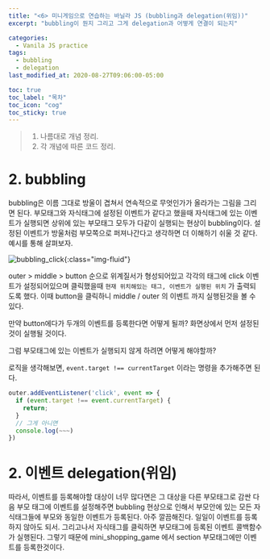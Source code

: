 ```yaml
---
title: "<6> 미니게임으로 연습하는 바닐라 JS (bubbling과 delegation(위임))"
excerpt: "bubbling이 뭔지 그리고 그게 delegation과 어떻게 연결이 되는지"

categories:
  - Vanila JS practice
tags:
  - bubbling
  - delegation
last_modified_at: 2020-08-27T09:06:00-05:00

toc: true
toc_label: "목차"
toc_icon: "cog"
toc_sticky: true
---
```


> 1. 나름대로 개념 정리.
> 2. 각 개념에 따른 코드 정리.

# 2. bubbling

bubbling은 이름 그대로 방울이 겹쳐서 연속적으로 무엇인가가 올라가는 그림을 그리면 된다. 부모태그와 자식태그에 설정된 이벤트가 같다고 했을때 자식태그에 있는 이벤트가 실행되면 상위에 있는 부모태그 모두가 다같이 실행되는 현상이 bubbling이다. 설정된 이벤트가 방울처럼 부모쪽으로 퍼져나간다고 생각하면 더 이해하기 쉬울 것 같다. 예시를 통해 살펴보자.

![bubbling_click](https://yeonghunko.github.io/assets/img/vanila_practice/bubbling_click.png){:class="img-fluid"}

outer > middle > button 순으로 위계질서가 형성되어있고 각각의 태그에 click 이벤트가 설정되어있으며 클릭했을때 `현재 위치해있는 태그, 이벤트가 실행된 위치` 가 출력되도록 했다. 이때 button을 클릭하니 middle / outer 의 이벤트 까지 실행된것을 볼 수 있다.

만약 button에다가 두개의 이벤트를 등록한다면 어떻게 될까? 화면상에서 먼저 설정된것이 실행될 것이다.

그럼 부모태그에 있는 이벤트가 실행되지 않게 하려면 어떻게 해야할까?

로직을 생각해보면, `event.target !== currentTarget` 이라는 명령을 추가해주면 된다.

```javascript
outer.addEventListener('click', event => {
  if (event.target !== event.currentTarget) {
    return;
  }
  // 그게 아니면
  console.log(~~~)
})
```

# 2. 이벤트 delegation(위임)

따라서, 이벤트를 등록해야할 대상이 너무 많다면은 그 대상을 다른 부모태그로 감싼 다음 부모 태그에 이벤트를 설정해주면 bubbling 현상으로 인해서 부모안에 있는 모든 자식태그들에 부모와 동일한 이벤트가 등록된다. 아주 깔끔해진다. 일일이 이벤트를 등록하지 않아도 되서. 그리고나서 자식태그를 클릭하면 부모태그에 등록된 이벤트 콜백함수가 실행된다. 그렇기 때문에 mini_shopping_game 에서 section 부모태그에만 이벤트를 등록한것이다.
